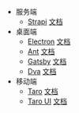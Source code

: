 * 服务端
  * [Strapi](https://github.com/strapi/strapi) [文档](https://strapi.io/documentation)
* 桌面端
  * [Electron](https://github.com/electron/electron) [文档](https://electronjs.org/docs)
  * [Ant](https://github.com/ant-design/ant-design) [文档]()
  * [Gatsby](https://github.com/gatsbyjs/gatsby) [文档]()
  * [Dva](https://github.com/dvajs/dva) [文档](https://dvajs.com/guide)
* 移动端
  * [Taro](https://github.com/NervJS/taro) [文档](https://nervjs.github.io/taro/docs/README.html)
  * [Taro UI](https://github.com/NervJS/taro-ui) [文档](https://taro-ui.aotu.io/#/docs/introduction)
